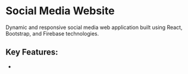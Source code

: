 # Social Media Website

Dynamic and responsive social media web application built using React, Bootstrap, and Firebase technologies.

## Key Features:
- 

